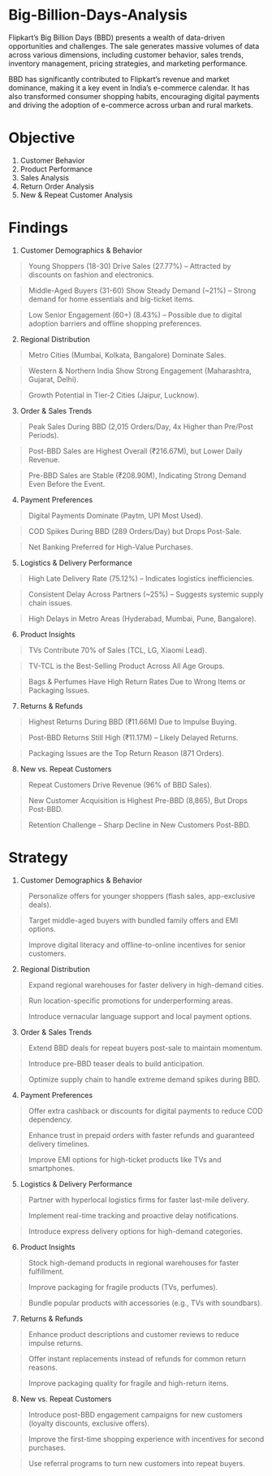 # Big-Billion-Days-Analysis
Flipkart’s Big Billion Days (BBD) presents a wealth of data-driven opportunities and challenges. The sale generates massive volumes of data across various dimensions, including customer behavior, sales trends, inventory management, pricing strategies, and marketing performance.

BBD has significantly contributed to Flipkart’s revenue and market dominance, making it a key event in India’s e-commerce calendar. It has also transformed consumer shopping habits, encouraging digital payments and driving the adoption of e-commerce across urban and rural markets.

# Objective
1. Customer Behavior
2. Product Performance
3. Sales Analysis
4. Return Order Analysis
5. New & Repeat Customer Analysis

# Findings

1. Customer Demographics & Behavior
> Young Shoppers (18-30) Drive Sales (27.77%) – Attracted by discounts on fashion and electronics.

> Middle-Aged Buyers (31-60) Show Steady Demand (~21%) – Strong demand for home essentials and big-ticket items.

> Low Senior Engagement (60+) (8.43%) – Possible due to digital adoption barriers and offline shopping preferences.

2. Regional Distribution
> Metro Cities (Mumbai, Kolkata, Bangalore) Dominate Sales.

> Western & Northern India Show Strong Engagement (Maharashtra, Gujarat, Delhi).

> Growth Potential in Tier-2 Cities (Jaipur, Lucknow).

3. Order & Sales Trends
> Peak Sales During BBD (2,015 Orders/Day, 4x Higher than Pre/Post Periods).

> Post-BBD Sales are Highest Overall (₹216.67M), but Lower Daily Revenue.

> Pre-BBD Sales are Stable (₹208.90M), Indicating Strong Demand Even Before the Event.

4. Payment Preferences
> Digital Payments Dominate (Paytm, UPI Most Used).

> COD Spikes During BBD (289 Orders/Day) but Drops Post-Sale.

> Net Banking Preferred for High-Value Purchases.

5. Logistics & Delivery Performance
> High Late Delivery Rate (75.12%) – Indicates logistics inefficiencies.

> Consistent Delay Across Partners (~25%) – Suggests systemic supply chain issues.

> High Delays in Metro Areas (Hyderabad, Mumbai, Pune, Bangalore).

6. Product Insights
> TVs Contribute 70% of Sales (TCL, LG, Xiaomi Lead).

> TV-TCL is the Best-Selling Product Across All Age Groups.

> Bags & Perfumes Have High Return Rates Due to Wrong Items or Packaging Issues.

7. Returns & Refunds
> Highest Returns During BBD (₹11.66M) Due to Impulse Buying.

> Post-BBD Returns Still High (₹11.17M) – Likely Delayed Returns.

> Packaging Issues are the Top Return Reason (871 Orders).

8. New vs. Repeat Customers
> Repeat Customers Drive Revenue (96% of BBD Sales).

> New Customer Acquisition is Highest Pre-BBD (8,865), But Drops Post-BBD.

> Retention Challenge – Sharp Decline in New Customers Post-BBD.

# Strategy

1. Customer Demographics & Behavior
> Personalize offers for younger shoppers (flash sales, app-exclusive deals).

> Target middle-aged buyers with bundled family offers and EMI options.

> Improve digital literacy and offline-to-online incentives for senior customers.

2. Regional Distribution
> Expand regional warehouses for faster delivery in high-demand cities.

> Run location-specific promotions for underperforming areas.

> Introduce vernacular language support and local payment options.

3. Order & Sales Trends
> Extend BBD deals for repeat buyers post-sale to maintain momentum.

> Introduce pre-BBD teaser deals to build anticipation.

> Optimize supply chain to handle extreme demand spikes during BBD.

4. Payment Preferences
> Offer extra cashback or discounts for digital payments to reduce COD dependency.

> Enhance trust in prepaid orders with faster refunds and guaranteed delivery timelines.

> Improve EMI options for high-ticket products like TVs and smartphones.

5. Logistics & Delivery Performance
> Partner with hyperlocal logistics firms for faster last-mile delivery.

> Implement real-time tracking and proactive delay notifications.

> Introduce express delivery options for high-demand categories.

6. Product Insights
> Stock high-demand products in regional warehouses for faster fulfillment.

> Improve packaging for fragile products (TVs, perfumes).

> Bundle popular products with accessories (e.g., TVs with soundbars).

7. Returns & Refunds
> Enhance product descriptions and customer reviews to reduce impulse returns.

> Offer instant replacements instead of refunds for common return reasons.

> Improve packaging quality for fragile and high-return items.

8. New vs. Repeat Customers
> Introduce post-BBD engagement campaigns for new customers (loyalty discounts, exclusive offers).

> Improve the first-time shopping experience with incentives for second purchases.

> Use referral programs to turn new customers into repeat buyers.
